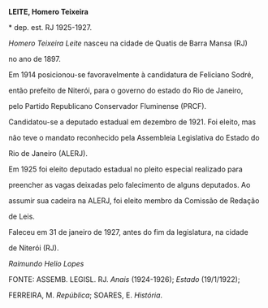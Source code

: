 **LEITE, Homero Teixeira**



\* dep. est. RJ 1925-1927.



*Homero Teixeira Leite* nasceu na cidade de Quatis de Barra Mansa (RJ)

no ano de 1897.



Em 1914 posicionou-se favoravelmente à candidatura de Feliciano Sodré,

então prefeito de Niterói, para o governo do estado do Rio de Janeiro,

pelo Partido Republicano Conservador Fluminense (PRCF).



Candidatou-se a deputado estadual em dezembro de 1921. Foi eleito, mas

não teve o mandato reconhecido pela Assembleia Legislativa do Estado do

Rio de Janeiro (ALERJ).



Em 1925 foi eleito deputado estadual no pleito especial realizado para

preencher as vagas deixadas pelo falecimento de alguns deputados. Ao

assumir sua cadeira na ALERJ, foi eleito membro da Comissão de Redação

de Leis.



Faleceu em 31 de janeiro de 1927, antes do fim da legislatura, na cidade

de Niterói (RJ).



*Raimundo Helio Lopes*



FONTE: ASSEMB. LEGISL. RJ. *Anais* (1924-1926); *Estado* (19/1/1922);

FERREIRA, M. *República*; SOARES, E. *História*.

